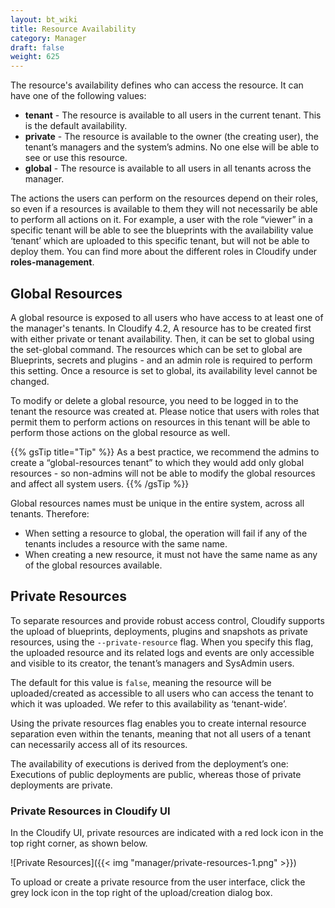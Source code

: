```yaml
---
layout: bt_wiki
title: Resource Availability
category: Manager
draft: false
weight: 625
---
```


The resource's availability defines who can access the resource. It can have one of the following values:
* **tenant** - The resource is available to all users in the current tenant. This is the default availability. 
* **private** - The resource is available to the owner (the creating user), the tenant’s managers and the system’s admins. No one else will be able to see or use this resource. 
* **global** - The resource is available to all users in all tenants across the manager.

The actions the users can perform on the resources depend on their roles, so even if a resources is available to them they will not necessarily be able to perform all actions on it. For example, a user with the role “viewer” in a specific tenant will be able to see the blueprints with the availability value ‘tenant’ which are uploaded to this specific tenant, but will not be able to deploy them. You can find more about the different roles in Cloudify under **roles-management**. 

## Global Resources

A global resource is exposed to all users who have access to at least one of the manager's tenants.
In Cloudify 4.2, A resource has to be created first with either private or tenant availability. Then, it can be set to global using the set-global command. 
The resources which can be set to global are Blueprints, secrets and plugins - and an admin role is required to perform this setting.
Once a resource is set to global, its availability level cannot be changed.

To modify or delete a global resource, you need to be logged in to the tenant the resource was created at. Please notice that users with roles that permit them to perform actions on resources in this tenant will be able to perform those actions on the global resource as well. 

{{% gsTip title="Tip" %}}
As a best practice, we recommend the admins to create a “global-resources tenant” to which they would add only global resources - so non-admins will not be able to modify the global resources and affect all system users.
{{% /gsTip %}}    

Global resources names must be unique in the entire system, across all tenants. Therefore:

- When setting a resource to global, the operation will fail if any of the tenants includes a resource with the same name.
- When creating a new resource, it must not have the same name as any of the global resources available.


## Private Resources

To separate resources and provide robust access control, Cloudify supports the upload of blueprints, deployments, plugins and snapshots as private resources, using the `--private-resource` flag.
When you specify this flag, the uploaded resource and its related logs and events are only accessible and visible to its creator, the tenant’s managers and SysAdmin users. 

The default for this value is `false`, meaning the resource will be uploaded/created as accessible to all users who can access the tenant to which it was uploaded. We refer to this availability as ‘tenant-wide’. 

Using the private resources flag enables you to create internal resource separation even within the tenants, meaning that not all users of a tenant can necessarily access all of its resources.

The availability of executions is derived from the deployment’s one:  Executions of public deployments are public, whereas those of private deployments are private.


### Private Resources in Cloudify UI

In the Cloudify UI, private resources are indicated with a red lock icon in the top right corner, as shown below.

![Private Resources]({{< img "manager/private-resources-1.png" >}})

To upload or create a private resource from the user interface, click the grey lock icon in the top right of the upload/creation dialog box.
